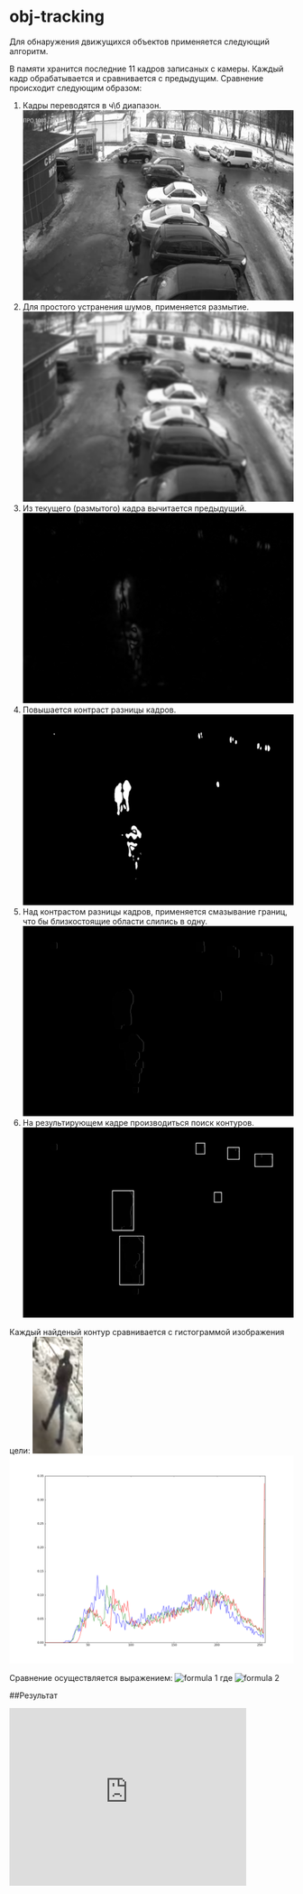 # obj-tracking

Для обнаружения движущихся объектов применяется следующий алгоритм.

В памяти хранится последние 11 кадров записаных с камеры.
Каждый кадр обрабатывается и сравнивается с предыдущим. Сравнение происходит следующим образом:

1. Кадры переводятся в ч\б диапазон.
![gray](data/frames/893-1-gray.jpg)
1. Для простого устранения шумов, применяется размытие.
![blure](data/frames/893-2-blure.jpg)
1. Из текущего (размытого) кадра вычитается предыдущий.
![delta](data/frames/893-3-delta.jpg)
1. Повышается контраст разницы кадров.
![thresh](data/frames/893-4-thresh.jpg)
1. Над контрастом разницы кадров, применяется смазывание границ, что бы близкостоящие области слились в одну.
![dil](data/frames/893-5-dil.jpg)
1. На результирующем кадре производиться поиск контуров.
![countours](data/frames/893-6-countours.jpg)

Каждый найденый контур сравнивается с гистограммой изображения цели:
![target](data/target.png)
![hist](data/hist.png)

Сравнение осуществляется выражением:
![formula 1](http://docs.opencv.org/2.4/_images/math/a97f7b5144b192bd40b04c165665c9eb1f5cceef.png)
где
![formula 2](http://docs.opencv.org/2.4/_images/math/438152c292378fc2e75dfa048289aaefe29756d2.png)


##Результат

<iframe width="420" height="315" src="https://www.youtube.com/embed/6gwxjfIyjEE" frameborder="0" allowfullscreen></iframe>
